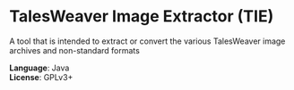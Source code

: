 # TalesWeaver Image Extractor (TIE)
A tool that is intended to extract or convert the various TalesWeaver image archives and non-standard formats

__Language__: Java <br/>
__License__: GPLv3+
